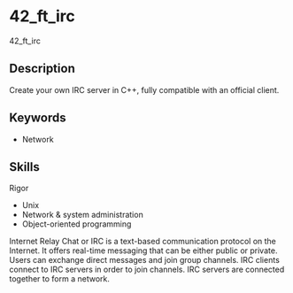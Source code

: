 # 42_ft_irc
42_ft_irc

## Description

Create your own IRC server in C++, fully compatible with an official client.

## Keywords

- Network

## Skills

Rigor
- Unix
- Network & system administration
- Object-oriented programming


Internet Relay Chat or IRC is a text-based communication protocol on the Internet.
It offers real-time messaging that can be either public or private. Users can exchange
direct messages and join group channels.
IRC clients connect to IRC servers in order to join channels. IRC servers are connected
together to form a network.
